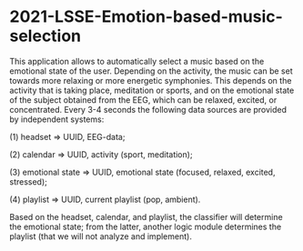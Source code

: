 # 2021-LSSE-Emotion-based-music-selection
This application allows to automatically select a music based on the emotional state of the user. Depending on the activity, the music can be set towards more relaxing or more energetic symphonies. This depends on the activity that is taking place, meditation or sports, and on the emotional state of the subject obtained from the EEG, which can be relaxed, excited, or concentrated. Every 3-4 seconds the following data sources are provided by independent systems: 

 (1) headset => UUID, EEG-data;  

(2) calendar => UUID, activity (sport, meditation);  

(3) emotional state => UUID, emotional state (focused, relaxed, excited, stressed); 

 (4) playlist => UUID, current playlist (pop, ambient). 

 Based on the headset, calendar, and playlist, the classifier will determine the emotional state; from the latter, another logic module determines the playlist (that we will not analyze and implement).
